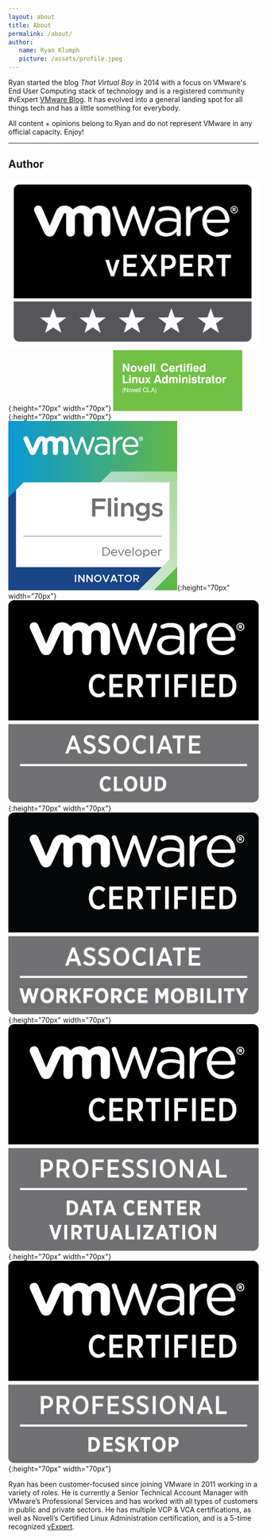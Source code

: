 ```yaml
---
layout: about
title: About
permalink: /about/
author:
   name: Ryan Klumph
   picture: /assets/profile.jpeg
---
```


Ryan started the blog _That Virtual Boy_ in 2014 with a focus on VMware's End User Computing stack of technology and is a registered community #vExpert [VMware Blog](https://blogs.vmware.com). It has evolved into a general landing spot for all things tech and has a little something for everybody.

All content + opinions belong to Ryan and do not represent VMware in any official capacity. Enjoy!

-----
## Author

![stars](/assets/certs/stars.png){:height="70px" width="70px"}
![stars](/assets/certs/cla.png){:height="70px" width="70px"}
![stars](/assets/certs/fling.png){:height="70px" width="70px"}
![stars](/assets/certs/VCA-Cloud.png){:height="70px" width="70px"}
![stars](/assets/certs/VCA-WM.png){:height="70px" width="70px"}
![stars](/assets/certs/VCP-DCV.png){:height="70px" width="70px"}
![stars](/assets/certs/VCP-DT.png){:height="70px" width="70px"}

Ryan has been customer-focused since joining VMware in 2011 working in a variety of roles. He is currently a Senior Technical Account Manager with VMware’s Professional Services and has worked with all types of customers in public and private sectors. He has multiple VCP & VCA certifications, as well as Novell’s Certified Linux Administration certification, and is a 5-time recognized [vExpert](https://vexpert.vmware.com).
